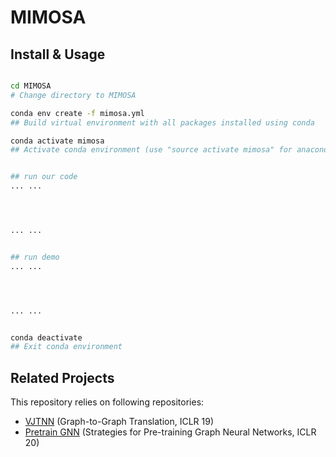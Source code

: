 # MIMOSA


## Install & Usage


```bash

cd MIMOSA
# Change directory to MIMOSA

conda env create -f mimosa.yml   
## Build virtual environment with all packages installed using conda

conda activate mimosa
## Activate conda environment (use "source activate mimosa" for anaconda 4.4 or earlier) 


## run our code
... ...




... ...


## run demo 
... ... 




... ... 


conda deactivate 
## Exit conda environment 

```



## Related Projects

This repository relies on following repositories: 
* [VJTNN](https://github.com/wengong-jin/iclr19-graph2graph) (Graph-to-Graph Translation, ICLR 19) 
* [Pretrain GNN](https://github.com/snap-stanford/pretrain-gnns) (Strategies for Pre-training Graph Neural Networks, ICLR 20)




















